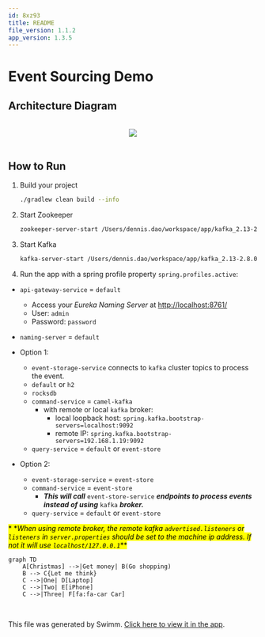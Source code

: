 ```yaml
---
id: 8xz93
title: README
file_version: 1.1.2
app_version: 1.3.5
---
```


# Event Sourcing Demo

## Architecture Diagram

<br/>

<div align="center"><img src="https://firebasestorage.googleapis.com/v0/b/swimmio-content/o/repositories%2FZ2l0aHViJTNBJTNBZXZlbnQtc291cmNpbmclM0ElM0FzaW1iYXRhaXNh%2Ff9bc45c0-4e36-4e23-8f72-65ae15079f8d.png?alt=media&token=b36e37e4-de5b-4297-bf42-eeb831c021a7" style="width:'100%'"/></div>

<br/>

## How to Run

1. Build your project

   ```bash
   ./gradlew clean build --info
   ```

2. Start Zookeeper

   ```bash
   zookeeper-server-start /Users/dennis.dao/workspace/app/kafka_2.13-2.8.0/config/zookeeper.properties
   ```

3. Start Kafka

   ```bash
   kafka-server-start /Users/dennis.dao/workspace/app/kafka_2.13-2.8.0/config/server.properties
   ```

4. Run the app with a spring profile property `spring.profiles.active`:

* `api-gateway-service` = `default`
    * Access your _Eureka Naming Server_ at [http://localhost:8761/](http://localhost:8761/)
    * User: `admin`
    * Password: `password`

* `naming-server` = `default`

* Option 1:
    * `event-storage-service` connects to `kafka` cluster topics to process the event.
    * `default` or `h2`
    * `rocksdb`
    * `command-service` = `camel-kafka`
        * with remote or local `kafka` broker:
            * local loopback host: `spring.kafka.bootstrap-servers=localhost:9092`
            * remote IP: `spring.kafka.bootstrap-servers=192.168.1.19:9092`
    * `query-service` = `default` or `event-store`
  
* Option 2:
    * `event-storage-service` = `event-store`
    * `command-service` = `event-store`
        * **_This will call_** `event-store-service` **_endpoints to process events instead of using_** `kafka` **_broker._**
    * `query-service` = `default` or `event-store`

<mark>*
*_When using remote broker, the remote kafka `advertised.listeners` or `listeners` in `server.properties` should be set to the machine ip address. If
not it will use `localhost/127.0.0.1`_**</mark>
<br/>

<!--MERMAID {width:100}-->

```mermaid
graph TD
    A[Christmas] -->|Get money| B(Go shopping)
    B --> C{Let me think}
    C -->|One| D[Laptop]
    C -->|Two| E[iPhone]
    C -->|Three| F[fa:fa-car Car]
```

<!--MCONTENT {content: "graph TD<br/>\nA\\[Christmas\\] \\-\\-\\>|Get money| B(Go shopping)<br/>\nB \\-\\-\\> C{Let me think}<br/>\nC \\-\\-\\>|One| D\\[Laptop\\]<br/>\nC \\-\\-\\>|Two| E\\[iPhone\\]<br/>\nC \\-\\-\\>|Three| F\\[fa:fa-car Car\\]"} --->

<br/>

This file was generated by
Swimm. [Click here to view it in the app](https://app.swimm.io/repos/Z2l0aHViJTNBJTNBZXZlbnQtc291cmNpbmclM0ElM0FzaW1iYXRhaXNh/docs/8xz93).
